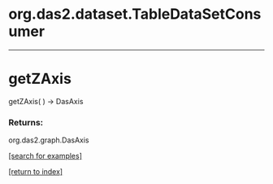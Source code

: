 # org.das2.dataset.TableDataSetConsumer
***
<a name="getZAxis"></a>
# getZAxis
getZAxis(  ) &rarr; DasAxis



### Returns:
org.das2.graph.DasAxis


<a href="https://github.com/autoplot/dev/search?q=getZAxis&unscoped_q=getZAxis">[search for examples]</a>

<a href="https://github.com/autoplot/documentation/blob/master/javadoc/index-all.md">[return to index]</a>

